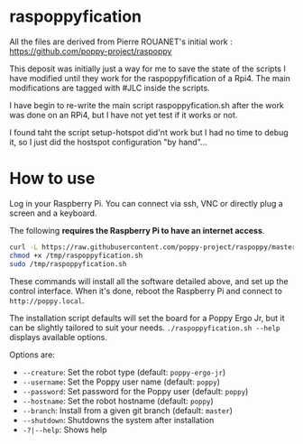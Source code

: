 # raspoppyfication

All the files are derived from Pierre ROUANET's initial work : https://github.com/poppy-project/raspoppy

This deposit was initially just a way for me to save the state of the scripts I have modified until they work for the raspoppyfification of a Rpi4. The main modifications are tagged with #JLC inside the scripts.

I have begin to re-write the main script raspoppyfication.sh after the work was done on an RPi4, but I have not yet test if it works or not.

I found taht the script setup-hotspot did'nt work but I had no time to debug it, so I just did the hostspot configuration "by hand"...

# How to use

Log in your Raspberry Pi. You can connect via ssh, VNC or directly plug a screen and a keyboard.

The following **requires the Raspberry Pi to have an internet access**.

```bash
curl -L https://raw.githubusercontent.com/poppy-project/raspoppy/master/raspoppyfication.sh -o /tmp/raspoppyfication.sh
chmod +x /tmp/raspoppyfication.sh
sudo /tmp/raspoppyfication.sh
```

These commands will install all the software detailed above, and set up the control interface. When it's done, reboot the Raspberry Pi and connect to `http://poppy.local`.

The installation script defaults will set the board for a Poppy Ergo Jr, but it can be slightly tailored to suit your needs. `./raspoppyfication.sh --help` displays available options.

Options are:

- `--creature`: Set the robot type (default: `poppy-ergo-jr`)
- `--username`: Set the Poppy user name (default: `poppy`)
- `--password`: Set password for the Poppy user (default: `poppy`)
- `--hostname`: Set the robot hostname (default: `poppy`)
- `--branch`: Install from a given git branch (default: `master`)
- `--shutdown`: Shutdowns the system after installation
- `-?|--help`: Shows help
